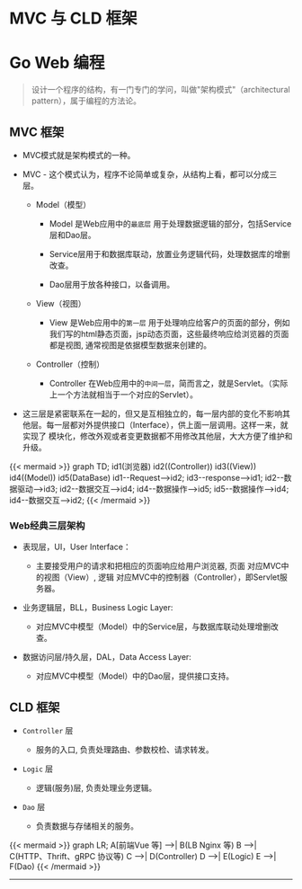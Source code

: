 # MVC 与 CLD 框架


# Go Web 编程

> 设计一个程序的结构，有一门专门的学问，叫做"架构模式"（architectural pattern），属于编程的方法论。

## MVC 框架

* MVC模式就是架构模式的一种。

* MVC - 这个模式认为，程序不论简单或复杂，从结构上看，都可以分成三层。

  * Model（模型）

    * Model 是Web应用中的`最底层` 用于处理数据逻辑的部分，包括Service层和Dao层。
    
    * Service层用于和数据库联动，放置业务逻辑代码，处理数据库的增删改查。
     
    * Dao层用于放各种接口，以备调用。

  * View（视图）

    * View 是Web应用中的`第一层` 用于处理响应给客户的页面的部分，例如我们写的html静态页面，jsp动态页面，这些最终响应给浏览器的页面都是视图, 通常视图是依据模型数据来创建的。

  * Controller（控制）
  
    * Controller 在Web应用中的`中间一层`，简而言之，就是Servlet。（实际上一个方法就相当于一个对应的Servlet）。

* 这三层是紧密联系在一起的，但又是互相独立的，每一层内部的变化不影响其他层。每一层都对外提供接口（Interface），供上面一层调用。这样一来，就实现了 模块化，修改外观或者变更数据都不用修改其他层，大大方便了维护和升级。

{{< mermaid >}}
graph TD;
  id1(浏览器)
  id2((Controller))
  id3((View))
  id4((Model))
  id5(DataBase)
  id1--Request-->id2;
  id3--response-->id1;
  id2--数据驱动-->id3; 
  id2--数据交互-->id4;
  id4--数据操作-->id5;
  id5--数据操作-->id4;
  id4--数据交互-->id2;
{{< /mermaid >}}


### Web经典三层架构

* 表现层，UI，User Interface：

  * 主要接受用户的请求和把相应的页面响应给用户浏览器, 页面 对应MVC中的视图（View）, 逻辑 对应MVC中的控制器（Controller），即Servlet服务器。

* 业务逻辑层，BLL，Business Logic Layer:

  * 对应MVC中模型（Model）中的Service层，与数据库联动处理增删改查。

* 数据访问层/持久层，DAL，Data Access Layer:

  * 对应MVC中模型（Model）中的Dao层，提供接口支持。



## CLD 框架

* `Controller` 层

  * 服务的入口, 负责处理路由、参数校检、请求转发。

* `Logic` 层

  * 逻辑(服务)层, 负责处理业务逻辑。

* `Dao` 层

  * 负责数据与存储相关的服务。


{{< mermaid >}}
graph LR;
    A[前端Vue 等] -->| B(LB Nginx 等)
    B -->| C(HTTP、Thrift、gRPC 协议等)
    C -->| D(Controller)
    D -->| E(Logic)
    E -->| F(Dao)
{{< /mermaid >}}

---

